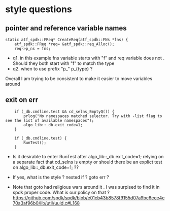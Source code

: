 # style questions

## pointer and reference variable names
```
static atf_spdk::FReq* CreateReq(atf_spdk::FNs *fns) {
    atf_spdk::FReq *req= &atf_spdk::req_Alloc();
    req->p_ns = fns;
```
- q1. in this example fns variable starts with "f" and req variable does not .
Should they both start with "f" to match the type 
- q2. when to use prefix "p_"  p_{type} ?

Overall I am trying to be consistent to make it easier to move variables around

## exit on err
```
    if (_db.cmdline.test && cd_selns_EmptyQ()) {
        prlog("No namespaces matched selector. Try with -list flag to see the list of available namespaces");
        algo_lib::_db.exit_code=1;
    }

    if (_db.cmdline.test) {
        RunTest();
    }
```

- Is it desirable to enter RunTest after algo_lib::_db.exit_code=1; relying on a separate fact that cd_selns  is empty or should there be an 
explict test on algo_lib::_db.exit_code=1; ??
- If yes, what is the style ? nested if ? goto err  ?

- Note that goto had religious wars around it . I was surpised to find it in spdk proper code. What is our policy on that ?
https://github.com/spdk/spdk/blob/e01cb43b8578f9155d07a9bc6eee4e70a3af96b0/lib/util/uuid.c#L168
